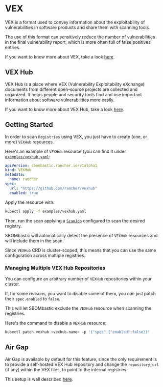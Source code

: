 # VEX

VEX is a format used to convey information about the exploitability of vulnerabilities in software products and share them with scanning tools.

The use of this format can sensitively reduce the number of vulnerabilities in the final vulnerability report, which is more often full of false positives entries.

If you want to know more about VEX, take a look [here](https://github.com/openvex/spec).

## VEX Hub

VEX Hub is a place where VEX (Vulnerability Exploitability eXchange) documents from different open-source projects are collected and organized. It helps people and security tools find and use important information about software vulnerabilities more easily.

If you want to know more about VEX Hub, take a look [here](https://github.com/aquasecurity/vexhub).

## Getting Started

In order to scan `Registries` using VEX, you just have to create (one, or more) `VEXHub` resources.

Here's an example of `VEXHub` resource (you can find it under [`examples/vexhub.yaml`](https://github.com/rancher-sandbox/sbombastic/blob/main/examples/vexhub.yaml):

```yaml
apiVersion: sbombastic.rancher.io/v1alpha1
kind: VEXHub
metadata:
  name: rancher
spec:
  url: "https://github.com/rancher/vexhub"
  enabled: true
```

Apply the resource with:

```bash
kubectl apply -f examples/vexhub.yaml
```

Then, run the scan applying a [`ScanJob`](https://github.com/alegrey91/sbombastic/blob/main/examples/scanjob.yaml) configured to scan the desired registry.

SBOMbastic will automatically detect the presence of `VEXHub` resources and will include them in the scan.

Since `VEXHub` CRD is cluster-scoped, this means that you can use the same configuration across multiple registries.

### Managing Multiple VEX Hub Repositories

You can configure an arbitrary number of `VEXHub` repositories within your cluster.

If, for some reasons, you want to disable some of them, you can just patch their `spec.enabled` to `false`.

This will let SBOMbastic exclude the `VEXHub` resource when scanning the registries.

Here's the command to disable a `VEXHub` resource:

```bash
kubectl patch vexhub <vexhub-name> -p '{"spec":{"enabled":false}}'
```

## Air Gap

Air Gap is available by default for this feature, since the only requirement is to provide a self-hosted VEX Hub repository and change the `repository_url` (if any) within the VEX files, to point to the internal registries.

This setup is well described [here](https://github.com/aquasecurity/trivy/blob/main/docs/docs/advanced/air-gap.md#vex-hub).
